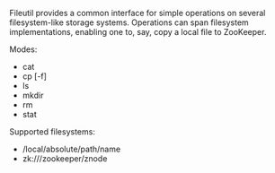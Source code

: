 Fileutil provides a common interface for simple operations on several filesystem-like storage systems. Operations can span filesystem implementations, enabling one to, say, copy a local file to ZooKeeper.

Modes:

*  cat <path>
*  cp [-f] <source> <destination>
*  ls <path>
*  mkdir <path>
*  rm <path>
*  stat <path>

Supported filesystems:

*  /local/absolute/path/name
*  zk:///zookeeper/znode
